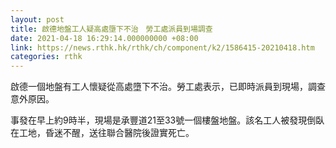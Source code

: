 ```yaml
---
layout: post
title: 啟德地盤工人疑高處墮下不治　勞工處派員到場調查
date: 2021-04-18 16:29:14.000000000 +08:00
link: https://news.rthk.hk/rthk/ch/component/k2/1586415-20210418.htm
categories: rthk
---
```


啟德一個地盤有工人懷疑從高處墮下不治。勞工處表示，已即時派員到現場，調查意外原因。

事發在早上約9時半，現場是承豐道21至33號一個樓盤地盤。該名工人被發現倒臥在工地，昏迷不醒，送往聯合醫院後證實死亡。

